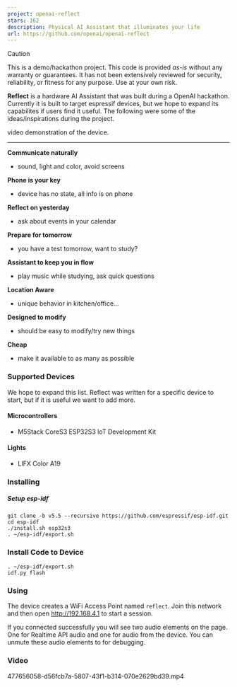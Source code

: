 ```yaml
---
project: openai-reflect
stars: 162
description: Physical AI Assistant that illuminates your life
url: https://github.com/openai/openai-reflect
---
```


Caution

This is a demo/hackathon project. This code is provided _as-is_ without any warranty or guarantees. It has not been extensively reviewed for security, reliability, or fitness for any purpose. Use at your own risk.

**Reflect** is a hardware AI Assistant that was built during a OpenAI hackathon. Currently it is built to target espressif devices, but we hope to expand its capabilites if users find it useful. The following were some of the ideas/inspirations during the project.

video demonstration of the device.

* * *

**Communicate naturally**

-   sound, light and color, avoid screens

**Phone is your key**

-   device has no state, all info is on phone

**Reflect on yesterday**

-   ask about events in your calendar

**Prepare for tomorrow**

-   you have a test tomorrow, want to study?

**Assistant to keep you in flow**

-   play music while studying, ask quick questions

**Location Aware**

-   unique behavior in kitchen/office...

**Designed to modify**

-   should be easy to modify/try new things

**Cheap**

-   make it available to as many as possible

### Supported Devices

We hope to expand this list. Reflect was written for a specific device to start, but if it is useful we want to add more.

#### Microcontrollers

-   M5Stack CoreS3 ESP32S3 loT Development Kit

#### Lights

-   LIFX Color A19

### Installing

##### Setup esp-idf

```
git clone -b v5.5 --recursive https://github.com/espressif/esp-idf.git
cd esp-idf
./install.sh esp32s3
. ~/esp-idf/export.sh
```

### Install Code to Device

```
. ~/esp-idf/export.sh
idf.py flash
```

### Using

The device creates a WiFi Access Point named `reflect`. Join this network and then open http://192.168.4.1 to start a session.

If you connected successfully you will see two audio elements on the page. One for Realtime API audio and one for audio from the device. You can unmute these audio elements to for debugging.

### Video

477656058-d56fcb7a-5807-43f1-b314-070e2629bd39.mp4
